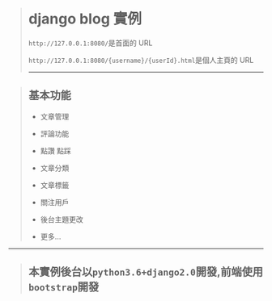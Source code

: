 > # django blog 實例
>
> `http://127.0.0.1:8080/`是首面的 URL
>
>  `http://127.0.0.1:8080/{username}/{userId}.html`是個人主頁的 URL
>
>
> 
>
>***

>## 基本功能
>+ 文章管理
>
>+ 評論功能
>
>+ 點讚 點踩
>
>+ 文章分類
>
>+ 文章標籤
>
>+ 關注用戶
>
>+ 後台主題更改
>
>+ 更多...
***



>## 本實例後台以`python3.6+django2.0`開發,前端使用`bootstrap`開發 